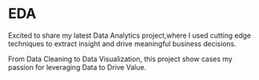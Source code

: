 # EDA

Excited to share my latest Data Analytics project,where I used cutting edge techniques to extract insight and drive meaningful business decisions.

From Data Cleaning to Data Visualization, this project show cases my passion for leveraging Data to Drive Value.
